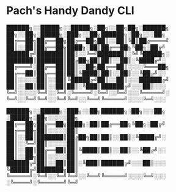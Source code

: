 
# Pach's Handy Dandy CLI

██████╗░░█████╗░░█████╗░██╗░░██╗██╗░██████╗  ██╗░░██╗░█████╗░███╗░░██╗██████╗░██╗░░░██╗
██╔══██╗██╔══██╗██╔══██╗██║░░██║╚█║██╔════╝  ██║░░██║██╔══██╗████╗░██║██╔══██╗╚██╗░██╔╝
██████╔╝███████║██║░░╚═╝███████║░╚╝╚█████╗░  ███████║███████║██╔██╗██║██║░░██║░╚████╔╝░
██╔═══╝░██╔══██║██║░░██╗██╔══██║░░░░╚═══██╗  ██╔══██║██╔══██║██║╚████║██║░░██║░░╚██╔╝░░
██║░░░░░██║░░██║╚█████╔╝██║░░██║░░░██████╔╝  ██║░░██║██║░░██║██║░╚███║██████╔╝░░░██║░░░
╚═╝░░░░░╚═╝░░╚═╝░╚════╝░╚═╝░░╚═╝░░░╚═════╝░  ╚═╝░░╚═╝╚═╝░░╚═╝╚═╝░░╚══╝╚═════╝░░░░╚═╝░░░

██████╗░░█████╗░███╗░░██╗██████╗░██╗░░░██╗  ░█████╗░██╗░░░░░██╗
██╔══██╗██╔══██╗████╗░██║██╔══██╗╚██╗░██╔╝  ██╔══██╗██║░░░░░██║
██║░░██║███████║██╔██╗██║██║░░██║░╚████╔╝░  ██║░░╚═╝██║░░░░░██║
██║░░██║██╔══██║██║╚████║██║░░██║░░╚██╔╝░░  ██║░░██╗██║░░░░░██║
██████╔╝██║░░██║██║░╚███║██████╔╝░░░██║░░░  ╚█████╔╝███████╗██║
╚═════╝░╚═╝░░╚═╝╚═╝░░╚══╝╚═════╝░░░░╚═╝░░░  ░╚════╝░╚══════╝╚═╝

